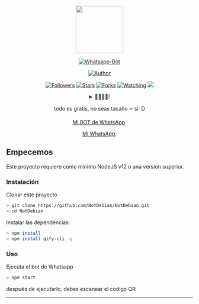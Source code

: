 <p align="center">
<img src="https://raw.githubusercontent.com/NotDebian/NotDebian/main/media/img/NotDebian.jpg" width="128" height="128"/>
</p>
<p align="center">
<a href="#"><img title="Whatsapp-Bot" src="https://img.shields.io/badge/Whatsapp Bot-green?colorA=%23ff0000&colorB=%23017e40&style=for-the-badge"></a>
</p>
<p align="center">
<a href="https://github.com/Dezkarte"><img title="Author" src="https://img.shields.io/badge/DEBIAN-BOT-orange.svg?style=for-the-badge&logo=github"></a>
</p>
<p align="center">
<a href="https://github.com/notdebian/followers"><img title="Followers" src="https://img.shields.io/github/followers/notdebian?color=blue&style=flat-square"></a>
<a href="https://github.com/notdebian/whatsapp-bot/stargazers/"><img title="Stars" src="https://img.shields.io/github/stars/notdebian/whatsapp-bot?color=red&style=flat-square"></a>
<a href="https://github.com/notdebian/whatsapp-bot/network/members"><img title="Forks" src="https://img.shields.io/github/forks/notdebian/whatsapp-bot?color=red&style=flat-square"></a>
<a href="https://github.com/notdebian/notdebian/watchers"><img title="Watching" src="https://img.shields.io/github/watchers/notdebian/notdebian?label=Watchers&color=blue&style=flat-square"></a>
<a href="https://hits.seeyoufarm.com"><img src="https://hits.seeyoufarm.com/api/count/incr/badge.svg?url=https%3A%2F%2Fgithub.com%2FNotDebian%2FNotDebian&count_bg=%2379C83D&title_bg=%23555555&icon=probot.svg&icon_color=%2300FF6D&title=hits&edge_flat=false"/></a>
</p>
<div align="center">
<details>
 <summary>🦔🦔🦔🦔!</summary>
 
 [Twitter](https://twitter.com/NotDebian)
 
</details>

todo es gratis, no seas tacaño ⭐️ sí: D
<p align="center"><a href="https://wa.me/5511999999959?text=%23menu" target="_blank">Mi BOT de WhatsApp</a>.</p>
<p align="center"><a href="https://wa.me/17066666666?text=hi" target="_blank">Mi WhatsApp</a>.</p>
</div>

## Empecemos

Este proyecto requiere como minimo NodeJS v12 o una version superior.

### Instalación
Clonar este proyecto

```bash
> git clone https://github.com/NotDebian/NotDebian.git
> cd NotDebian
```

Instalar las dependencias:

```bash
> npm install 
> npm install gify-cli -g
```

### Uso
Ejecuta el bot de Whatsapp

```bash
> npm start
```

después de ejecutarlo, debes escanear el codigo QR

---
